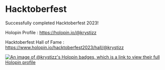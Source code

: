 # Hacktoberfest

Successfully completed Hacktoberfest 2023!

Holopin Profile : https://holopin.io/@krystizz

Hacktoberfest Hall of Fame : https://www.holopin.io/hacktoberfest2023/hall/@krystizz

[![An image of @krystizz's Holopin badges, which is a link to view their full Holopin profile](https://holopin.me/krystizz)](https://holopin.io/@krystizz)
